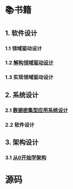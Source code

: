 # 📚书籍
## 1. 软件设计
### 1.1 领域驱动设计
### 1.2 [解构领域驱动设计](https://github.com/L-Twilight/read/blob/main/book/ddd/%E8%A7%A3%E6%9E%84%E9%A2%86%E5%9F%9F%E9%A9%B1%E5%8A%A8%E8%AE%BE%E8%AE%A1.md)
### 1.3 实现领域驱动设计
## 2. 系统设计
### 2.1 [数据密集型应用系统设计](https://github.com/L-Twilight/read/blob/main/book/system.design/Designing%20Data-Intensive%20Applications.md)
### 2.2 软件设计
## 3. 架构设计
### 3.1 [从0开始学架构](https://github.com/L-Twilight/reading-notes/blob/main/book/architecture.design/%E4%BB%8E0%E5%BC%80%E5%A7%8B%E5%AD%A6%E6%9E%B6%E6%9E%84.md)
# 源码
